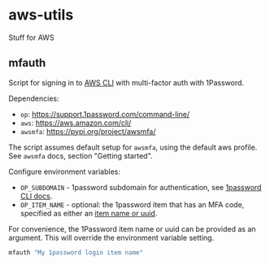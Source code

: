 # aws-utils

Stuff for AWS

## mfauth

Script for signing in to [AWS CLI](https://aws.amazon.com/cli/) with multi-factor auth with 1Password.

Dependencies:

* `op`: https://support.1password.com/command-line/
* `aws`: https://aws.amazon.com/cli/
* `awsmfa`: https://pypi.org/project/awsmfa/

The script assumes default setup for `awsmfa`, using the default aws profile. See `awsmfa` docs, section "Getting started".

Configure environment variables:

* `OP_SUBDOMAIN` - 1password subdomain for authentication, see [1password CLI docs](https://support.1password.com/command-line/#sign-in-or-out).
* `OP_ITEM_NAME` - optional: the 1password item that has an MFA code, specified as either an [item name or uuid](https://support.1password.com/command-line/#appendix-specifying-objects).

For convenience, the 1Password item name or uuid can be provided as an argument. This will override the environment variable setting.

```bash
mfauth "My 1password login item name"
```
